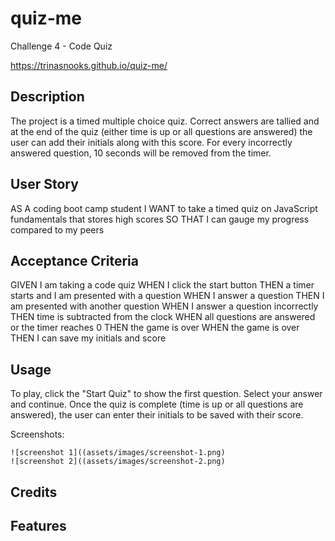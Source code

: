 # quiz-me
Challenge 4 - Code Quiz

https://trinasnooks.github.io/quiz-me/


## Description

The project is a timed multiple choice quiz. Correct answers are tallied and at the end of the quiz (either time is up or all questions are answered) the user can add their initials along with this score. For every incorrectly answered question, 10 seconds will be removed from the timer. 

## User Story

AS A coding boot camp student
I WANT to take a timed quiz on JavaScript fundamentals that stores high scores
SO THAT I can gauge my progress compared to my peers

## Acceptance Criteria
GIVEN I am taking a code quiz
WHEN I click the start button
THEN a timer starts and I am presented with a question
WHEN I answer a question
THEN I am presented with another question
WHEN I answer a question incorrectly
THEN time is subtracted from the clock
WHEN all questions are answered or the timer reaches 0
THEN the game is over
WHEN the game is over
THEN I can save my initials and score



## Usage

To play, click the "Start Quiz" to show the first question. Select your answer and continue. Once the quiz is complete (time is up or all questions are answered), the user can enter their initials to be saved with their score.


Screenshots:

    
    ![screenshot 1]((assets/images/screenshot-1.png)
    ![screenshot 2]((assets/images/screenshot-2.png)
    

  

## Credits





## Features





